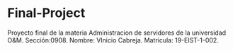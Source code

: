 # Final-Project
Proyecto final de la materia Administracion de servidores de la universidad O&amp;M. Sección:0908. Nombre: VInicio Cabreja. Matricula: 19-EIST-1-002.
